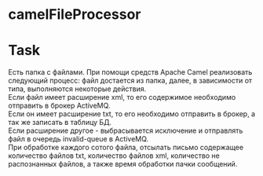 # camelFileProcessor
Task
======================
Есть папка с файлами. При помощи средств Apache Camel реализовать следующий процесс: файл достается из папка, далее, в зависимости от типа, выполняются некоторые действия.  
Если файл имеет расширение xml, то его содержимое необходимо отправить в брокер ActiveMQ.  
Если он имеет расширение txt, то его необходимо отправить в брокер, а так же записать в таблицу БД.  
Если расширение другое - выбрасывается исключение и отправлять файл в очередь invalid-queue в ActiveMQ.  
При обработке каждого сотого файла, отсылать письмо содержащее количество файлов txt, количество файлов xml, количество не распознанных файлов, а также время обработки пачки сообщений.
